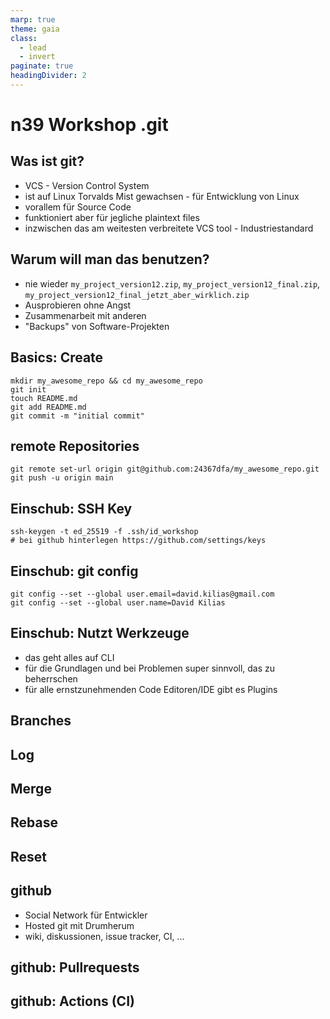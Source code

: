 ```yaml
---
marp: true
theme: gaia
class:
  - lead
  - invert
paginate: true
headingDivider: 2
---
```


# n39 Workshop .git



## Was ist git?

- VCS - Version Control System
- ist auf Linux Torvalds Mist gewachsen - für Entwicklung von Linux
- vorallem für Source Code
- funktioniert aber für jegliche plaintext files
- inzwischen das am weitesten verbreitete VCS tool - Industriestandard

## Warum will man das benutzen?

- nie wieder `my_project_version12.zip`, `my_project_version12_final.zip`, `my_project_version12_final_jetzt_aber_wirklich.zip`
- Ausprobieren ohne Angst
- Zusammenarbeit mit anderen
- "Backups" von Software-Projekten

## Basics: Create

```
mkdir my_awesome_repo && cd my_awesome_repo
git init
touch README.md
git add README.md
git commit -m "initial commit"
```

## remote Repositories

```
git remote set-url origin git@github.com:24367dfa/my_awesome_repo.git
git push -u origin main 
```

## Einschub: SSH Key

```
ssh-keygen -t ed_25519 -f .ssh/id_workshop
# bei github hinterlegen https://github.com/settings/keys
```

## Einschub: git config

```
git config --set --global user.email=david.kilias@gmail.com
git config --set --global user.name=David Kilias
```

## Einschub: Nutzt Werkzeuge

- das geht alles auf CLI
- für die Grundlagen und bei Problemen super sinnvoll, das zu beherrschen
- für alle ernstzunehmenden Code Editoren/IDE gibt es Plugins

## Branches

## Log

## Merge

## Rebase

## Reset

## github

- Social Network für Entwickler
- Hosted git mit Drumherum
- wiki, diskussionen, issue tracker, CI, ...

## github: Pullrequests

## github: Actions (CI)
